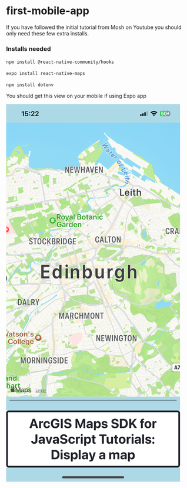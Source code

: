 # first-mobile-app

If you have followed the initial tutorial from Mosh on Youtube you should only need these few extra installs.


### Installs needed 

`npm install @react-native-community/hooks`

`expo install react-native-maps`

`npm install dotenv`

You should get this view on your mobile if using Expo app

![alt text](https://github.com/bjentwistle/first-mobile-app/blob/main/assets/screenshot.png "screenshot of mobile showing map of Edinburgh")


